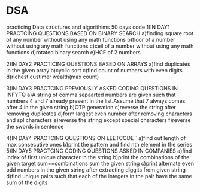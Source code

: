 # DSA
practicing Data structures and algorithims
50 days code
1)IN DAY1 PRACTCING QUESTIONS BASED ON BINARY SEARCH
  a)finding square root of any number without using any math functions
  b)floor of a number without using any math functions
  c)ceil of a number without using any math functions
  d)rotated binary search
  e)HCF of 2 numbers
  
2)IN DAY2 PRACTICING QUESTIONS BASED ON ARRAYS
 a)find duplicates in the given array
 b)cyclic sort
 c)find count of numbers with even digits
 d)richest custimer wealth(max count)
 
 3)IN DAY3 PRACTCING PREVIOUSLY ASKED CODING QUESTIONS IN INFYTQ
    a)A string of comma sepaarted numbers are given such that numbers 4 and 7 already present in the list.Assume that 7 always                comes after 4 in the given string
    b)OTP generation
    c)reverse the string after removing duplicates
    d)form largest even number after removing characters and spl characters
    e)reverse the string except special characters
    f)reverse the swords in sentence
   
  4)IN DAY4 PRACTCING QUESTIONS ON LEETCODE
  ` a)find out length of max consecutive ones
    b)print the pattern and find nth element in the series
  5)IN DAY5 PRACTCING CODING QUESTIONS ASKED IN COMPANIES
    a)find index of first unique character in the string
    b)print the combinations of the given target sum==combinations sum the given string 
    c)print alternate even odd numbers in the given string after extracting diggits from given string
    d)find unique pairs such that each of the integers in the pair have the same sum of the digits
    

